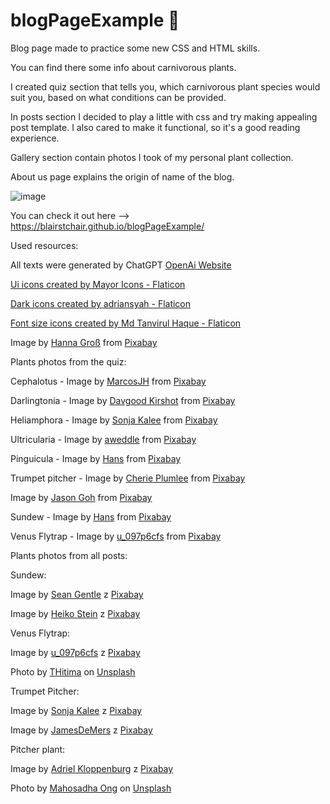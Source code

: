 # blogPageExample 🌿
Blog page made to practice some new CSS and HTML skills.

You can find there some info about carnivorous plants.

I created quiz section that tells you, which carnivorous plant species would suit you, based on what conditions can be provided.

In posts section I decided to play a little with css and try making appealing post template. I also cared to make it functional, so it's a good reading experience.

Gallery section contain photos I took of my personal plant collection.

About us page explains the origin of name of the blog.

![image](https://github.com/user-attachments/assets/0936fbf8-d5ca-46e8-9ad1-81cb3a838e18)

You can check it out here --> https://blairstchair.github.io/blogPageExample/

Used resources:

All texts were generated by ChatGPT <a href="https://openai.com/chatgpt/">OpenAi Website</a>

<a href="https://www.flaticon.com/free-icons/ui" title="ui icons">Ui icons created by Mayor Icons - Flaticon</a>

<a href="https://www.flaticon.com/free-icons/dark" title="dark icons">Dark icons created by adriansyah - Flaticon</a>

<a href="https://www.flaticon.com/free-icons/font-size" title="font size icons">Font size icons created by Md Tanvirul Haque - Flaticon</a>

Image by <a href="https://pixabay.com/users/hasogr-23048968/?utm_source=link-attribution&utm_medium=referral&utm_campaign=image&utm_content=6761846">Hanna Groß</a> from <a href="https://pixabay.com//?utm_source=link-attribution&utm_medium=referral&utm_campaign=image&utm_content=6761846">Pixabay</a>

Plants photos from the quiz:

Cephalotus - Image by <a href="https://pixabay.com/users/marcosjh-13650739/?utm_source=link-attribution&utm_medium=referral&utm_campaign=image&utm_content=4519694">MarcosJH</a> from <a href="https://pixabay.com//?utm_source=link-attribution&utm_medium=referral&utm_campaign=image&utm_content=4519694">Pixabay</a>

Darlingtonia - Image by <a href="https://pixabay.com/users/photoman-115455/?utm_source=link-attribution&utm_medium=referral&utm_campaign=image&utm_content=266234">Davgood Kirshot</a> from <a href="https://pixabay.com//?utm_source=link-attribution&utm_medium=referral&utm_campaign=image&utm_content=266234">Pixabay</a>

Heliamphora - Image by <a href="https://pixabay.com/users/sonja-kalee-10341199/?utm_source=link-attribution&utm_medium=referral&utm_campaign=image&utm_content=4791054">Sonja Kalee</a> from <a href="https://pixabay.com//?utm_source=link-attribution&utm_medium=referral&utm_campaign=image&utm_content=4791054">Pixabay</a>

Ultricularia - Image by <a href="https://pixabay.com/users/aweddle-19238700/?utm_source=link-attribution&utm_medium=referral&utm_campaign=image&utm_content=5771147">aweddle</a> from <a href="https://pixabay.com//?utm_source=link-attribution&utm_medium=referral&utm_campaign=image&utm_content=5771147">Pixabay</a>

Pinguicula - Image by <a href="https://pixabay.com/users/hans-2/?utm_source=link-attribution&utm_medium=referral&utm_campaign=image&utm_content=54175">Hans</a> from <a href="https://pixabay.com//?utm_source=link-attribution&utm_medium=referral&utm_campaign=image&utm_content=54175">Pixabay</a>

Trumpet pitcher - Image by <a href="https://pixabay.com/users/cplumlee-18446707/?utm_source=link-attribution&utm_medium=referral&utm_campaign=image&utm_content=5750459">Cherie Plumlee</a> from <a href="https://pixabay.com//?utm_source=link-attribution&utm_medium=referral&utm_campaign=image&utm_content=5750459">Pixabay</a>

Image by <a href="https://pixabay.com/users/cegoh-94852/?utm_source=link-attribution&utm_medium=referral&utm_campaign=image&utm_content=849453">Jason Goh</a> from <a href="https://pixabay.com//?utm_source=link-attribution&utm_medium=referral&utm_campaign=image&utm_content=849453">Pixabay</a>

Sundew - Image by <a href="https://pixabay.com/users/hans-2/?utm_source=link-attribution&utm_medium=referral&utm_campaign=image&utm_content=3528464">Hans</a> from <a href="https://pixabay.com//?utm_source=link-attribution&utm_medium=referral&utm_campaign=image&utm_content=3528464">Pixabay</a>

Venus Flytrap - Image by <a href="https://pixabay.com/users/u_097p6cfs-15874306/?utm_source=link-attribution&utm_medium=referral&utm_campaign=image&utm_content=4998624">u_097p6cfs</a> from <a href="https://pixabay.com//?utm_source=link-attribution&utm_medium=referral&utm_campaign=image&utm_content=4998624">Pixabay</a>

Plants photos from all posts:

Sundew:

Image by <a href="https://pixabay.com/pl/users/seangentle-1360153/?utm_source=link-attribution&utm_medium=referral&utm_campaign=image&utm_content=917114"> Sean Gentle</a> z <a href="https://pixabay.com/pl//?utm_source=link-attribution&utm_medium=referral&utm_campaign=image&utm_content=917114"> Pixabay</a>

Image by <a href="https://pixabay.com/pl/users/nidan-455298/?utm_source=link-attribution&utm_medium=referral&utm_campaign=image&utm_content=1045495"> Heiko Stein</a> z <a href="https://pixabay.com/pl//?utm_source=link-attribution&utm_medium=referral&utm_campaign=image&utm_content=1045495"> Pixabay</a>

Venus Flytrap:

Image by <a href="https://pixabay.com/pl/users/u_097p6cfs-15874306/?utm_source=link-attribution&utm_medium=referral&utm_campaign=image&utm_content=4998624"> u_097p6cfs</a> z <a href="https://pixabay.com/pl//?utm_source=link-attribution&utm_medium=referral&utm_campaign=image&utm_content=4998624"> Pixabay</a>

Photo by <a href="https://unsplash.com/@age55?utm_content=creditCopyText&utm_medium=referral&utm_source=unsplash">THitima</a> on <a href="https://unsplash.com/photos/a-close-up-of-a-plant-in-a-pot-YXPO_HAPxGk?utm_content=creditCopyText&utm_medium=referral&utm_source=unsplash">Unsplash</a>
  
Trumpet Pitcher:

Image by <a href="https://pixabay.com/pl/users/sonja-kalee-10341199/?utm_source=link-attribution&utm_medium=referral&utm_campaign=image&utm_content=4788783"> Sonja Kalee</a> z <a href="https://pixabay.com/pl//?utm_source=link-attribution&utm_medium=referral&utm_campaign=image&utm_content=4788783"> Pixabay</a>

Image by <a href="https://pixabay.com/pl/users/jamesdemers-3416/?utm_source=link-attribution&utm_medium=referral&utm_campaign=image&utm_content=170604"> JamesDeMers</a> z <a href="https://pixabay.com/pl//?utm_source=link-attribution&utm_medium=referral&utm_campaign=image&utm_content=170604"> Pixabay</a>

Pitcher plant:

Image by <a href="https://pixabay.com/pl/users/8k-702713/?utm_source=link-attribution&utm_medium=referral&utm_campaign=image&utm_content=599856"> Adriel Kloppenburg</a> z <a href="https://pixabay.com/pl//?utm_source=link-attribution&utm_medium=referral&utm_campaign=image&utm_content=599856"> Pixabay</a>

Photo by <a href="https://unsplash.com/@howwei_mahoooo?utm_content=creditCopyText&utm_medium=referral&utm_source=unsplash">Mahosadha Ong</a> on <a href="https://unsplash.com/photos/red-and-yellow-plant-D-Y9-opoyyY?utm_content=creditCopyText&utm_medium=referral&utm_source=unsplash">Unsplash</a>
  
